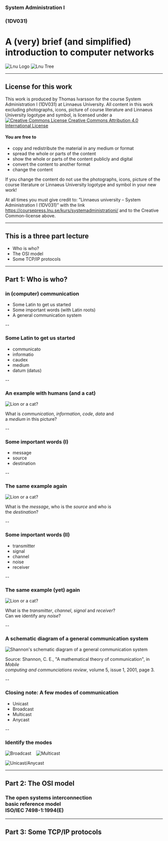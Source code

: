 <!-- Start -->
 <!-- .slide: data-state="lnu-intro" class="center" -->

### System Administration I
### (1DV031)
# A (very) brief (and simplified) introduction to computer networks
<!-- {_style="font-size: 165%;"} -->


![Lnu Logo](../images/lnu-logotype.png)
![Lnu Tree](../images/lnu-symbol.png)


<!-- {_class="lnu-footer"} -->


---

<!-- CC -->
<!-- .slide: data-state="lnu-cc" -->
## License for this work

This work is produced by Thomas Ivarsson for the course System Administration I (1DV031) at Linnaeus University.
All content in this work excluding photographs, icons, picture of course literature and Linnaeus University logotype and symbol, is licensed under a [![Creative Commons License](https://i.creativecommons.org/l/by/4.0/80x15.png) <!-- {_style="margin: 0px"} --> Creative Commons Attribution 4.0 International License](http://creativecommons.org/licenses/by/4.0/)  

#### You are free to

* copy and redistribute the material in any medium or format
* spread the whole or parts of the content
* show the whole or parts of the content publicly and digital
* convert the content to another format
* change the content

If you change the content do not use the photographs, icons, picture of the course literature or Linnaeus University logotype and symbol in your new work!

At all times you must give credit to: ”Linnaeus university – System Administration I (1DV031)” with the link https://coursepress.lnu.se/kurs/systemadministrationi/ and to the Creative Common-license above.



---
<!-- HERE STARTS THE ACTUAL LECTURE -->
## This is a three part lecture

* Who is who?
* The OSI model
* Some TCP/IP protocols


---

## Part 1: Who is who?
### in (computer) communication

* Some Latin to get us started
* Some important words (with Latin roots)
* A general communication system


--

### Some Latin to get us started

* communicato
* informatio
* caudex
* medium
* datum (datus)


--

### An example with humans (and a cat)

![Lion or a cat?](images/lion-and-cat.png)

What is <em>communication</em>, <em>information</em>, <em>code</em>, <em>data</em> and <br />a <em>medium</em> in this picture?

<!-- {_style="font-size: 75%;"} -->


--

### Some important words (I)

* message
* source
* destination


--

### The same example again

![Lion or a cat?](images/lion-and-cat.png)

What is the <em>message</em>, who is the <em>source</em> and who is <br />the <em>destination</em>?

<!-- {_style="font-size: 75%;"} -->


--

### Some important words (II)

* transmitter
* signal
* channel
* noise
* receiver


--

### The same example (yet) again

![Lion or a cat?](images/lion-and-cat.png)

What is the <em>transmitter</em>, <em>channel</em>, <em>signal</em> and <em>receiver</em>?<br />Can we identify any <em>noise</em>?

<!-- {_style="font-size: 75%;"} -->


--

### A schematic diagram of a general communication system

![Shannon's schematic diagram of a general communication system](images/homebrewed-shannon-model.png)

Source: Shannon, C. E., "A mathematical theory of communication", in <em>Mobile<br />computing and communciations review</em>, volume 5, issue 1, 2001, page 3.

<!-- {_style="font-size: 50%;"} -->


--

### Closing note: A few modes of communication

* Unicast
* Broadcast
* Multicast
* Anycast


--

### Identify the modes

![Broadcast](images/broadcast.png)&nbsp;&nbsp;&nbsp;
![Multicast](images/multicast.png)
<!-- {_style="margin-left: 20px;"} -->

![Unicast/Anycast](images/unicast.png)
<!-- {_style="margin-left: 165px;"} -->


---

## Part 2: The OSI model

### The open systems interconnection<br />basic reference model<br />ISO/IEC 7498-1:1994(E)


---

## Part 3: Some TCP/IP protocols
